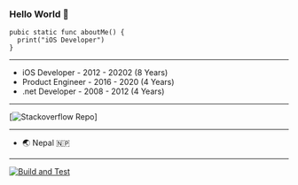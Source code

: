 ### Hello World 👋

```
pubic static func aboutMe() {
  print("iOS Developer")
}
```

***

- iOS Developer - 2012 - 20202 (8 Years)
- Product Engineer - 2016 - 2020 (4 Years)
- .net Developer - 2008 - 2012 (4 Years)

***

[![Stackoverflow Repo](https://img.shields.io/stackexchange/stackoverflow/r/1294448)]


***

- 🌏 Nepal 🇳🇵 

***

[![Build and Test](https://github.com/apple/swift-protobuf/workflows/Build%20and%20Test/badge.svg)](https://github.com/apple/swift-protobuf/actions?query=workflow%3A%22Build+and+Test%22)

<!--
**bishalg/bishalg** is a ✨ _special_ ✨ repository because its `README.md` (this file) appears on your GitHub profile.

Here are some ideas to get you started:

- 🔭 I’m currently working on ...
- 🌱 I’m currently learning ...
- 👯 I’m looking to collaborate on ...
- 🤔 I’m looking for help with ...
- 💬 Ask me about ...
- 📫 How to reach me: ...
- 😄 Pronouns: ...
- ⚡ Fun fact: ...
-->

